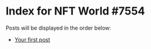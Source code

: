 # Index for NFT World #7554
Posts will be displayed in the order below:

- [Your first post](./001-first.md)

